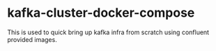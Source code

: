 # kafka-cluster-docker-compose
This is used to quick bring up kafka infra from scratch using confluent provided images.
